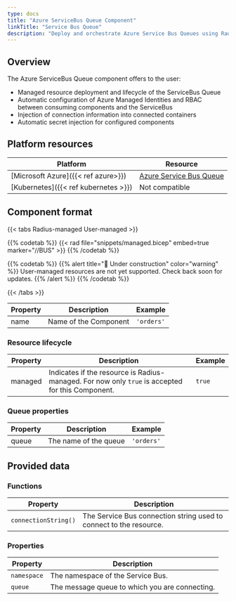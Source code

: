 ```yaml
---
type: docs
title: "Azure ServiceBus Queue Component"
linkTitle: "Service Bus Queue"
description: "Deploy and orchestrate Azure Service Bus Queues using Radius"
---
```


## Overview

The Azure ServiceBus Queue component offers to the user:

- Managed resource deployment and lifecycle of the ServiceBus Queue
- Automatic configuration of Azure Managed Identities and RBAC between consuming components and the ServiceBus
- Injection of connection information into connected containers
- Automatic secret injection for configured components

## Platform resources

| Platform | Resource |
|----------|----------|
| [Microsoft Azure]({{< ref azure>}}) | [Azure Service Bus Queue](https://docs.microsoft.com/en-us/azure/service-bus-messaging/service-bus-messaging-overview)
| [Kubernetes]({{< ref kubernetes >}}) | Not compatible

## Component format

{{< tabs Radius-managed User-managed >}}

{{% codetab %}}
{{< rad file="snippets/managed.bicep" embed=true marker="//BUS" >}}
{{% /codetab %}}

{{% codetab %}}
{{% alert title="🚧 Under construction" color="warning" %}}
User-managed resources are not yet supported. Check back soon for updates.
{{% /alert %}}
{{% /codetab %}}

{{< /tabs >}}

| Property | Description | Example |
|----------|-------------|---------|
| name | Name of the Component | `'orders'`

### Resource lifecycle

| Property | Description | Example |
|----------|-------------|---------|
| managed | Indicates if the resource is Radius-managed. For now only `true` is accepted for this Component. | `true`

### Queue properties

| Property | Description | Example |
|----------|-------------|---------|
| queue | The name of the queue | `'orders'`

## Provided data

### Functions

| Property | Description |
|----------|-------------|
| `connectionString()` | The Service Bus connection string used to connect to the resource.

### Properties

| Property | Description |
|----------|-------------|
| `namespace` | The namespace of the Service Bus.
| `queue` | The message queue to which you are connecting.
